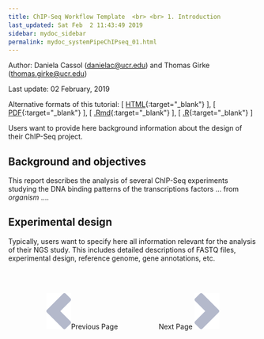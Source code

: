 ```yaml
---
title: ChIP-Seq Workflow Template  <br> <br> 1. Introduction
last_updated: Sat Feb  2 11:43:49 2019
sidebar: mydoc_sidebar
permalink: mydoc_systemPipeChIPseq_01.html
---
```

Author: Daniela Cassol (danielac@ucr.edu) and Thomas Girke (thomas.girke@ucr.edu)

Last update: 02 February, 2019 

Alternative formats of this tutorial:
[ [HTML](http://girke.bioinformatics.ucr.edu/systemPipeR/pages/mydoc/systemPipeChIPseq.html){:target="_blank"} ],
[ [PDF](http://girke.bioinformatics.ucr.edu/systemPipeR/pages/mydoc/systemPipeChIPseq.pdf){:target="_blank"} ],
[ [.Rmd](https://raw.githubusercontent.com/tgirke/systemPipeR/gh-pages/_vignettes/12_ChIPseqWorkflow/systemPipeChIPseq.Rmd){:target="_blank"} ],
[ [.R](https://raw.githubusercontent.com/tgirke/systemPipeR/gh-pages/_vignettes/12_ChIPseqWorkflow/systemPipeChIPseq.R){:target="_blank"} ]


Users want to provide here background information about the design of their ChIP-Seq project.

## Background and objectives

This report describes the analysis of several ChIP-Seq experiments
studying the DNA binding patterns of the transcriptions factors ... from *organism* ....

## Experimental design

Typically, users want to specify here all information relevant for the
analysis of their NGS study. This includes detailed descriptions of
FASTQ files, experimental design, reference genome, gene annotations,
etc.

<br><br><center><a href="mydoc_systemPipeChIPseq_01.html"><img src="images/left_arrow.png" alt="Previous page."></a>Previous Page &nbsp; &nbsp; &nbsp; &nbsp; &nbsp; &nbsp; &nbsp; &nbsp; &nbsp; &nbsp; Next Page
<a href="mydoc_systemPipeChIPseq_02.html"><img src="images/right_arrow.png" alt="Next page."></a></center>

